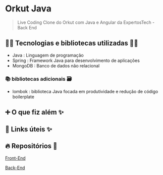 # Orkut Java

> Live Coding Clone do Orkut com Java e Angular da ExpertosTech - Back End

## 👨‍💻 Tecnologias e bibliotecas utilizadas 👩‍💻

- Java : Linguagem de programação
- Spring : Framework Java para desenvolvimento de aplicações
- MongoDB : Banco de dados não relacional

### 📚 bibliotecas adicionais 🗃️

- lombok : biblioteca Java focada em produtividade e redução de código boilerplate

## ➕ O que fiz além ✨

## 🔗 Links úteis ✨

## 🔥 Repositórios 🫶

[Front-End](https://github.com/rodolfoHOk/expertostech.orkut-angular)

[Back-End](https://github.com/rodolfoHOk/expertostech.orkut-java)
